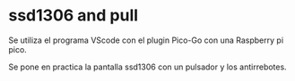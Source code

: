 # ssd1306 and pull

Se utiliza el programa VScode con el plugin Pico-Go con una Raspberry pi pico.

Se pone en practica la pantalla ssd1306 con un pulsador y los antirrebotes.
